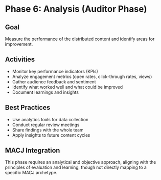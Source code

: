 # Phase 6: Analysis (Auditor Phase)

## Goal
Measure the performance of the distributed content and identify areas for improvement.

## Activities
- Monitor key performance indicators (KPIs)
- Analyze engagement metrics (open rates, click-through rates, views)
- Gather audience feedback and sentiment
- Identify what worked well and what could be improved
- Document learnings and insights

## Best Practices
- Use analytics tools for data collection
- Conduct regular review meetings
- Share findings with the whole team
- Apply insights to future content cycles

## MACJ Integration
This phase requires an analytical and objective approach, aligning with the principles of evaluation and learning, though not directly mapping to a specific MACJ archetype. 